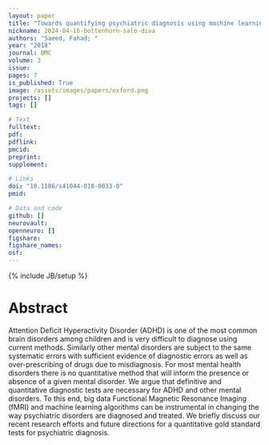 ```yaml
---
layout: paper
title: "Towards quantifying psychiatric diagnosis using machine learning algorithms and big fMRI data"
nickname: 2024-04-16-bottenhorn-salo-diva
authors: "Saeed, Fahad; "
year: "2018"
journal: BMC
volume: 3
issue:
pages: 7
is_published: True
image: /assets/images/papers/oxford.png
projects: []
tags: []

# Text
fulltext:
pdf:
pdflink:
pmcid:
preprint: 
supplement:

# Links
doi: "10.1186/s41044-018-0033-0"
pmid:

# Data and code
github: []
neurovault:
openneuro: []
figshare:
figshare_names:
osf:
---
```

{% include JB/setup %}

# Abstract

Attention Deficit Hyperactivity Disorder (ADHD) is one of the most common brain disorders among children and is very difficult to diagnose using current methods.               Similarly other mental disorders are subject to the same systematic errors with sufficient evidence of diagnostic errors as well as over-prescribing of drugs due to misdiagnosis. For most mental health disorders there is no quantitative method that will inform the presence or absence of a given mental disorder. We argue that definitive and quantitative diagnostic tests are necessary for ADHD and other mental disorders. To this end, big data Functional Magnetic Resonance Imaging (fMRI) and machine learning algorithms can be instrumental in changing the way psychiatric disorders are diagnosed and treated. We briefly discuss our recent research efforts and future directions for a quantitative gold standard tests for psychiatric diagnosis.
